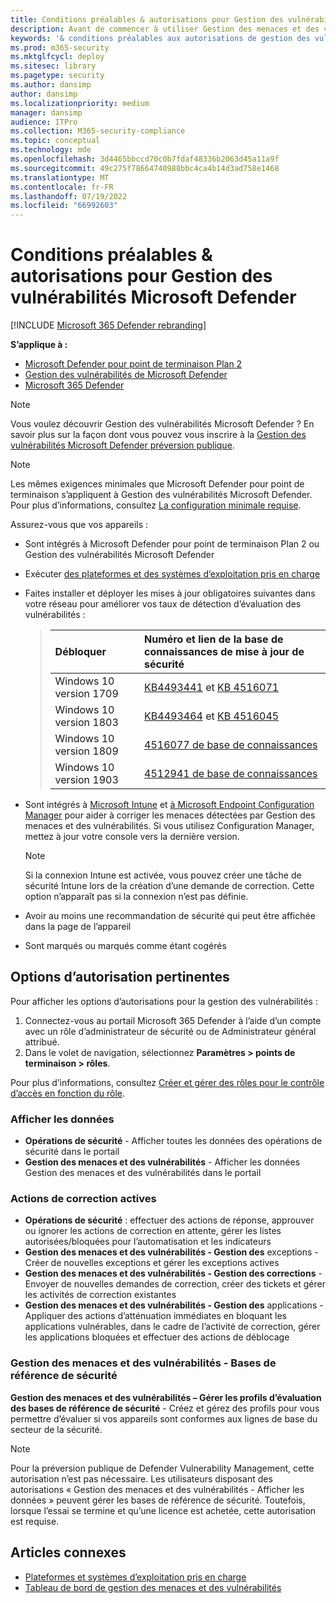 ```yaml
---
title: Conditions préalables & autorisations pour Gestion des vulnérabilités Microsoft Defender
description: Avant de commencer à utiliser Gestion des menaces et des vulnérabilités, vérifiez que vous disposez des configurations et autorisations appropriées.
keywords: '& conditions préalables aux autorisations de gestion des vulnérabilités, Gestion des menaces et des vulnérabilités conditions préalables aux autorisations, Microsoft Defender pour point de terminaison conditions préalables aux autorisations TVM, gestion des vulnérabilités'
ms.prod: m365-security
ms.mktglfcycl: deploy
ms.sitesec: library
ms.pagetype: security
ms.author: dansimp
author: dansimp
ms.localizationpriority: medium
manager: dansimp
audience: ITPro
ms.collection: M365-security-compliance
ms.topic: conceptual
ms.technology: mde
ms.openlocfilehash: 3d4465bbccd70c0b7fdaf48336b2063d45a11a9f
ms.sourcegitcommit: 49c275f78664740988bbc4ca4b14d3ad758e1468
ms.translationtype: MT
ms.contentlocale: fr-FR
ms.lasthandoff: 07/19/2022
ms.locfileid: "66992603"
---
```

# <a name="prerequisites--permissions-for-microsoft-defender-vulnerability-management"></a>Conditions préalables & autorisations pour Gestion des vulnérabilités Microsoft Defender

[!INCLUDE [Microsoft 365 Defender rebranding](../../includes/microsoft-defender.md)]

**S’applique à :**

- [Microsoft Defender pour point de terminaison Plan 2](https://go.microsoft.com/fwlink/?linkid=2154037)
- [Gestion des vulnérabilités de Microsoft Defender](index.yml)
- [Microsoft 365 Defender](https://go.microsoft.com/fwlink/?linkid=2118804)

>[!Note]
> Vous voulez découvrir Gestion des vulnérabilités Microsoft Defender ? En savoir plus sur la façon dont vous pouvez vous inscrire à la [Gestion des vulnérabilités Microsoft Defender préversion publique](../defender-vulnerability-management/get-defender-vulnerability-management.md).

>[!NOTE]
>Les mêmes exigences minimales que Microsoft Defender pour point de terminaison s’appliquent à Gestion des vulnérabilités Microsoft Defender. Pour plus d’informations, consultez [La configuration minimale requise](../defender-endpoint/minimum-requirements.md).

Assurez-vous que vos appareils :

- Sont intégrés à Microsoft Defender pour point de terminaison Plan 2 ou Gestion des vulnérabilités Microsoft Defender

- Exécuter [des plateformes et des systèmes d’exploitation pris en charge](tvm-supported-os.md)

- Faites installer et déployer les mises à jour obligatoires suivantes dans votre réseau pour améliorer vos taux de détection d’évaluation des vulnérabilités :

  > Débloquer | Numéro et lien de la base de connaissances de mise à jour de sécurité
  > :---|:---
  > Windows 10 version 1709 | [KB4493441](https://support.microsoft.com/help/4493441/windows-10-update-kb4493441) et [KB 4516071](https://support.microsoft.com/help/4516071/windows-10-update-kb4516071)
  > Windows 10 version 1803 | [KB4493464](https://support.microsoft.com/help/4493464) et [KB 4516045](https://support.microsoft.com/help/4516045/windows-10-update-kb4516045)
  > Windows 10 version 1809 | [4516077 de base de connaissances](https://support.microsoft.com/help/4516077/windows-10-update-kb4516077)
  > Windows 10 version 1903 | [4512941 de base de connaissances](https://support.microsoft.com/help/4512941/windows-10-update-kb4512941)

- Sont intégrés à [Microsoft Intune](/mem/intune/fundamentals/what-is-intune) et [à Microsoft Endpoint Configuration Manager](/mem/configmgr/protect/deploy-use/endpoint-protection-configure) pour aider à corriger les menaces détectées par Gestion des menaces et des vulnérabilités. Si vous utilisez Configuration Manager, mettez à jour votre console vers la dernière version.

  > [!NOTE]
  > Si la connexion Intune est activée, vous pouvez créer une tâche de sécurité Intune lors de la création d’une demande de correction. Cette option n’apparaît pas si la connexion n’est pas définie.

- Avoir au moins une recommandation de sécurité qui peut être affichée dans la page de l’appareil

- Sont marqués ou marqués comme étant cogérés

## <a name="relevant-permission-options"></a>Options d’autorisation pertinentes

Pour afficher les options d’autorisations pour la gestion des vulnérabilités :

1. Connectez-vous au portail Microsoft 365 Defender à l’aide d’un compte avec un rôle d’administrateur de sécurité ou de Administrateur général attribué.
2. Dans le volet de navigation, sélectionnez **Paramètres > points de terminaison > rôles**.

Pour plus d’informations, consultez [Créer et gérer des rôles pour le contrôle d’accès en fonction du rôle](../defender-endpoint/user-roles.md).

### <a name="view-data"></a>Afficher les données

- **Opérations de sécurité** - Afficher toutes les données des opérations de sécurité dans le portail
- **Gestion des menaces et des vulnérabilités** - Afficher les données Gestion des menaces et des vulnérabilités dans le portail

### <a name="active-remediation-actions"></a>Actions de correction actives

- **Opérations de sécurité** : effectuer des actions de réponse, approuver ou ignorer les actions de correction en attente, gérer les listes autorisées/bloquées pour l’automatisation et les indicateurs
- **Gestion des menaces et des vulnérabilités - Gestion des** exceptions - Créer de nouvelles exceptions et gérer les exceptions actives
- **Gestion des menaces et des vulnérabilités - Gestion des corrections** - Envoyer de nouvelles demandes de correction, créer des tickets et gérer les activités de correction existantes
- **Gestion des menaces et des vulnérabilités - Gestion des** applications - Appliquer des actions d’atténuation immédiates en bloquant les applications vulnérables, dans le cadre de l’activité de correction, gérer les applications bloquées et effectuer des actions de déblocage

### <a name="threat-and-vulnerability-management---security-baselines"></a>Gestion des menaces et des vulnérabilités - Bases de référence de sécurité

**Gestion des menaces et des vulnérabilités – Gérer les profils d’évaluation des bases de référence de sécurité** - Créez et gérez des profils pour vous permettre d’évaluer si vos appareils sont conformes aux lignes de base du secteur de la sécurité.

>[!Note]
> Pour la préversion publique de Defender Vulnerability Management, cette autorisation n’est pas nécessaire. Les utilisateurs disposant des autorisations « Gestion des menaces et des vulnérabilités - Afficher les données » peuvent gérer les bases de référence de sécurité. Toutefois, lorsque l’essai se termine et qu’une licence est achetée, cette autorisation est requise.

## <a name="related-articles"></a>Articles connexes

- [Plateformes et systèmes d’exploitation pris en charge](tvm-supported-os.md)
- [Tableau de bord de gestion des menaces et des vulnérabilités](tvm-dashboard-insights.md)
